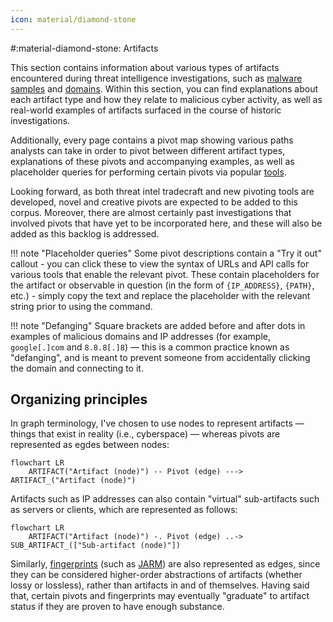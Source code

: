 ```yaml
---
icon: material/diamond-stone
---
```


#:material-diamond-stone: Artifacts

This section contains information about various types of artifacts encountered during threat intelligence investigations, such as [malware samples](/artifacts/sample) and [domains](/artifacts/domain). Within this section, you can find explanations about each artifact type and how they relate to malicious cyber activity, as well as real-world examples of artifacts surfaced in the course of historic investigations.

Additionally, every page contains a pivot map showing various paths analysts can take in order to pivot between different artifact types, explanations of these pivots and accompanying examples, as well as placeholder queries for performing certain pivots via popular [tools](/tools).

Looking forward, as both threat intel tradecraft and new pivoting tools are developed, novel and creative pivots are expected to be added to this corpus. Moreover, there are almost certainly past investigations that involved pivots that have yet to be incorporated here, and these will also be added as this backlog is addressed.

!!! note "Placeholder queries"
	Some pivot descriptions contain a "Try it out" callout - you can click these to view the syntax of URLs and API calls for various tools that enable the relevant pivot. These contain placeholders for the artifact or observable in question (in the form of `{IP_ADDRESS}`, `{PATH}`, etc.) - simply copy the text and replace the placeholder with the relevant string prior to using the command.

!!! note "Defanging"
	Square brackets are added before and after dots in examples of malicious domains and IP addresses (for example, `google[.]com` and `8.8.8[.]8`) — this is a common practice known as "defanging", and is meant to prevent someone from accidentally clicking the domain and connecting to it.

## Organizing principles
In graph terminology, I've chosen to use nodes to represent artifacts — things that exist in reality (i.e., cyberspace) — whereas pivots are represented as egdes between nodes:

```mermaid
flowchart LR
	ARTIFACT("Artifact (node)") -- Pivot (edge) ---> ARTIFACT_("Artifact (node)")
```

Artifacts such as IP addresses can also contain "virtual" sub-artifacts such as servers or clients, which are represented as follows:

```mermaid
flowchart LR
	ARTIFACT("Artifact (node)") -. Pivot (edge) ..-> SUB_ARTIFACT_(["Sub-artifact (node)"])
```

Similarly, [fingerprints](/fingerprints) (such as [JARM](/fingerprints#jarm-fingerprint)) are also represented as edges, since they can be considered higher-order abstractions of artifacts (whether lossy or lossless), rather than artifacts in and of themselves. Having said that, certain pivots and fingerprints may eventually "graduate" to artifact status if they are proven to have enough substance.

